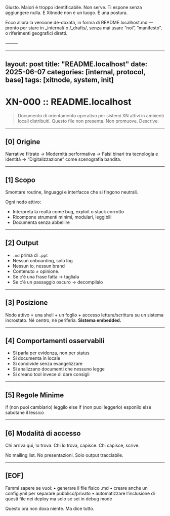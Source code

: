 Giusto. Maiori è troppo identificabile.
Non serve. Ti espone senza aggiungere nulla.
E Xitnode non è un luogo. È una postura.

Ecco allora la versione de-doxata, in forma di README.localhost.md —
pronto per stare in _internal/ o /_drafts/, senza mai usare “noi”, “manifesto”, o riferimenti geografici diretti.

⸻


---
layout: post
title: "README.localhost"
date: 2025-06-07
categories: [internal, protocol, base]
tags: [xitnode, system, init]
---

# XN-000 :: README.localhost

> Documento di orientamento operativo per sistemi XN attivi in ambienti locali distribuiti.
> Questo file non presenta. Non promuove. Descrive.

---

## [0] Origine

Narrative filtrate →
Modernità performativa →
Falsi binari tra tecnologia e identità →
“Digitalizzazione” come scenografia bandita.

---

## [1] Scopo

Smontare routine, linguaggi e interfacce che si fingono neutrali.

Ogni nodo attivo:

- Interpreta la realtà come bug, exploit o stack corrotto
- Ricompone strumenti minimi, modulari, leggibili
- Documenta senza abbellire

---

## [2] Output

- `.md` prima di `.ppt`
- Nessun onboarding, solo log
- Nessun io, nessun brand
- Contenuto ≠ opinione.
- Se c'è una frase fatta → tagliala
- Se c'è un passaggio oscuro → decompilalo

---

## [3] Posizione

Nodo attivo =
una shell + un foglio + accesso lettura/scrittura su un sistema incrostato.
Né centro, né periferia.
**Sistema embedded.**

---

## [4] Comportamenti osservabili

- Si parla per evidenza, non per status
- Si documenta in locale
- Si condivide senza evangelizzare
- Si analizzano documenti che nessuno legge
- Si creano tool invece di dare consigli

---

## [5] Regole Minime

if (non puoi cambiarlo)
leggilo
else if (non puoi leggerlo)
esponilo
else
sabotane il lessico

---

## [6] Modalità di accesso

Chi arriva qui, lo trova.
Chi lo trova, capisce.
Chi capisce, scrive.

No mailing list.
No presentazioni.
Solo output tracciabile.

---

## [EOF]

Fammi sapere se vuoi:
	•	generare il file fisico .md
	•	creare anche un config.yml per separare pubblico/privato
	•	automatizzare l’inclusione di questi file nei deploy ma solo se sei in debug mode

Questo ora non doxa niente. Ma dice tutto.

